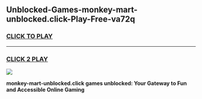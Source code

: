 
## Unblocked-Games-monkey-mart-unblocked.click-Play-Free-va72q
<h3>
<a href="https://premium76.site?title=monkey-mart-unblocked.click&ref=23A">CLICK TO PLAY</a></h3>
<hr>

<h3>
<a href="https://premium76.site?title=monkey-mart-unblocked.click&ref=23A">CLICK 2 PLAY</a>
  
</h3>

<a href="https://premium76.site?title=monkey-mart-unblocked.click&ref=23A"><img src="https://clearcache.store/games.png"></a>


**monkey-mart-unblocked.click games unblocked: Your Gateway to Fun and Accessible Online Gaming**

